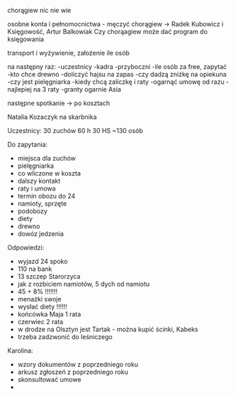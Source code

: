 chorągiew nic nie wie

osobne konta i pełnomocnictwa - męczyć chorągiew -> Radek Kubowicz i Księgowość, Artur Balkowiak
Czy chorąagiew może dać program do księgowania

transport i wyżywienie, założenie ile osób

na następny raz:
-uczestnicy
-kadra
-przyboczni
-ile osób za free, zapytać
-kto chce drewno
-doliczyć hajsu na zapas
-czy dadzą zniżkę na opiekuna
-czy jest pielęgniarka
-kiedy chcą zaliczkę i raty
-ogarnąć umowę od razu
-najlepiej na 3 raty
-granty ogarnie Asia

następne spotkanie -> po kosztach


Natalia Kozaczyk na skarbnika

Uczestnicy:
30 zuchów
60 h
30 HS
~130 osób

Do zapytania:
- miejsca dla zuchów
- pielęgniarka
- co wliczone w koszta
- dalszy kontakt
- raty i umowa
- termin obozu do 24
- namioty, sprzęte
- podobozy
- diety
- drewno
- dowóz jedzenia

Odpowiedzi:
- wyjazd 24 spoko
- 110 na bank
- 13 szczep Starorzyca 
- jak z rozbiciem namiotów, 5 dych od namiotu
- 45 + 8% !!!!!!!
- menażki swoje
- wysłać diety  !!!!!!
- końcówka Maja 1 rata
- czerwiec 2 rata
- w drodze na Olsztyn jest Tartak - można kupić ścinki, Kabeks
- trzeba zadzwonić do leśniczego

Karolina:
- wzory dokumentów z poprzedniego roku
- arkusz zgłoszeń z poprzedniego roku
- skonsultować umowe
-




